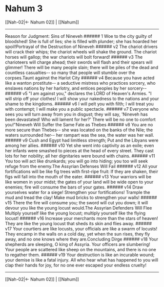 # Nahum 3

[[Nah-02|← Nahum 02]] | [[Nahum]]
***

Reason for Judgment: Sins of Nineveh ###### 1 Woe to the city guilty of bloodshed! She is full of lies; she is filled with plunder; she has hoarded her spoil!Portrayal of the Destruction of Nineveh ###### v2 The chariot drivers will crack their whips; the chariot wheels will shake the ground. The chariot horses will gallop; the war chariots will bolt forward! ###### v3 The charioteers will charge ahead; their swords will flash and their spears will glimmer! There will be many people slain; there will be piles of the dead and countless casualties-- so many that people will stumble over the corpses.Taunt against the Harlot City ###### v4 Because you have acted like a wanton prostitute-- a seductive mistress who practices sorcery, who enslaves nations by her harlotry, and entices peoples by her sorcery-- ###### v5 "I am against you," declares the LORD of Heaven's Armies. "I will strip off your clothes! I will show your nakedness to the nations and your shame to the kingdoms. ###### v6 I will pelt you with filth; I will treat you with contempt; I will make you a public spectacle. ###### v7 Everyone who sees you will turn away from you in disgust; they will say, 'Nineveh has been devastated! Who will lament for her?' There will be no one to comfort you!"Nineveh Will Suffer the Same Fate as Thebes ###### v8 You are no more secure than Thebes-- she was located on the banks of the Nile; the waters surrounded her-- her rampart was the sea, the water was her wall. ###### v9 Cush and Egypt had limitless strength; Put and the Libyans were among her allies. ###### v10 Yet she went into captivity as an exile; even her infants were smashed to pieces at the head of every street. They cast lots for her nobility; all her dignitaries were bound with chains. ###### v11 You too will act like drunkards; you will go into hiding; you too will seek refuge from the enemy.The Assyrian Defenses Will Fail ###### v12 All your fortifications will be like fig trees with first-ripe fruit: If they are shaken, their figs will fall into the mouth of the eater. ###### v13 Your warriors will be like women in your midst; the gates of your land will be wide open to your enemies; fire will consume the bars of your gates. ###### v14 Draw yourselves water for a siege! Strengthen your fortifications! Trample the mud and tread the clay! Make mud bricks to strengthen your walls! ###### v15 There the fire will consume you; the sword will cut you down; it will devour you like the young locust would.The Assyrian Defenders Will Flee Multiply yourself like the young locust; multiply yourself like the flying locust! ###### v16 Increase your merchants more than the stars of heaven! They are like the young locust that sheds its skin and flies away. ###### v17 Your courtiers are like locusts, your officials are like a swarm of locusts! They encamp in the walls on a cold day, yet when the sun rises, they fly away, and no one knows where they are.Concluding Dirge ###### v18 Your shepherds are sleeping, O king of Assyria. Your officers are slumbering! Your people are scattered like sheep on the mountains, and there is no one to regather them. ###### v19 Your destruction is like an incurable wound; your demise is like a fatal injury. All who hear what has happened to you will clap their hands for joy, for no one ever escaped your endless cruelty!

***
[[Nah-02|← Nahum 02]] | [[Nahum]]
